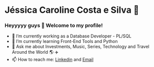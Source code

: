 # Jéssica Caroline Costa e Silva :sunflower: 

### Heyyyyy guys 👋 Welcome to my profile!

<!--
**jess197/jess197** is a ✨ _special_ ✨ repository because its `README.md` (this file) appears on your GitHub profile.

Here are some ideas to get you started:
-->
- 🔭 I’m currently working as a Database Developer - PL/SQL 
- 🌱 I’m currently learning Front-End Tools and Python 
- 💬 Ask me about Investments, Music, Series, Technology and Travel Around the World :earth_americas: :airplane:
- 📫 How to reach me: [Linkedin](https://www.linkedin.com/in/jessicaccostaesilva/) and [Email](jessicacostaesilva97@gmail.com)

